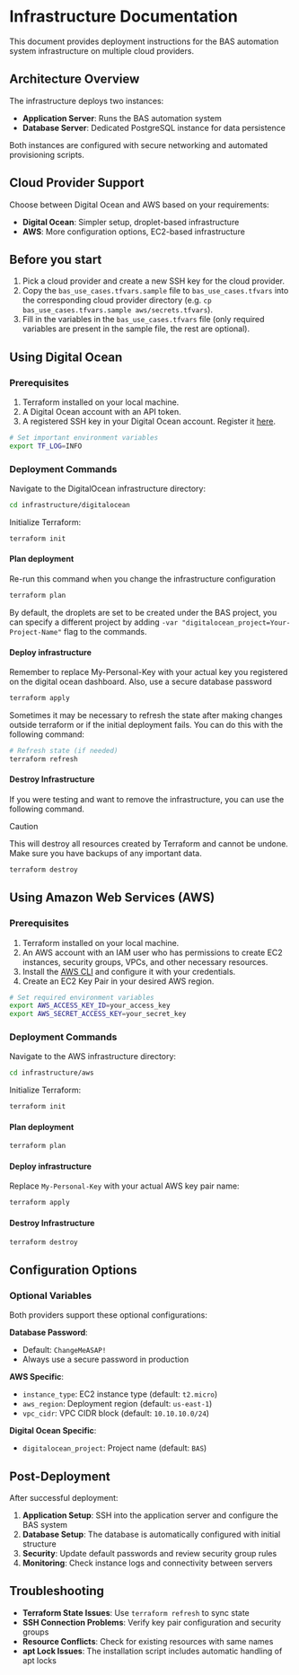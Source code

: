 
# Infrastructure Documentation

This document provides deployment instructions for the BAS automation system infrastructure on multiple cloud providers.

## Architecture Overview

The infrastructure deploys two instances:
- **Application Server**: Runs the BAS automation system
- **Database Server**: Dedicated PostgreSQL instance for data persistence

Both instances are configured with secure networking and automated provisioning scripts.

## Cloud Provider Support

Choose between Digital Ocean and AWS based on your requirements:
- **Digital Ocean**: Simpler setup, droplet-based infrastructure
- **AWS**: More configuration options, EC2-based infrastructure

## Before you start

1. Pick a cloud provider and create a new SSH key for the cloud provider.
2. Copy the `bas_use_cases.tfvars.sample` file to `bas_use_cases.tfvars` into the corresponding cloud provider directory (e.g. `cp bas_use_cases.tfvars.sample aws/secrets.tfvars`).
3. Fill in the variables in the `bas_use_cases.tfvars` file (only required variables are present in the sample file, the rest are optional).

## Using Digital Ocean

### Prerequisites

1. Terraform installed on your local machine.
2. A Digital Ocean account with an API token.
3. A registered SSH key in your Digital Ocean account. Register it [here](https://cloud.digitalocean.com/account/security).

```bash
# Set important environment variables
export TF_LOG=INFO
```

### Deployment Commands

Navigate to the DigitalOcean infrastructure directory:
```bash
cd infrastructure/digitalocean
```

Initialize Terraform:
```bash
terraform init 
```

#### Plan deployment

Re-run this command when you change the infrastructure configuration

```bash
terraform plan
```

By default, the droplets are set to be created under the BAS project, you can specify a different project by adding
`-var "digitalocean_project=Your-Project-Name"` flag to the commands.

#### Deploy infrastructure

Remember to replace My-Personal-Key with your actual key you registered on the digital ocean dashboard. Also, use a secure database password

```bash
terraform apply
```

Sometimes it may be necessary to refresh the state after making changes outside terraform or if the initial deployment fails. You can do this with the following command:

```bash
# Refresh state (if needed)
terraform refresh
```

#### Destroy Infrastructure

If you were testing and want to remove the infrastructure, you can use the following command.

> [!CAUTION]
> This will destroy all resources created by Terraform and cannot be undone. Make sure you have backups of any important data.

```bash
terraform destroy
```

## Using Amazon Web Services (AWS)

### Prerequisites
1. Terraform installed on your local machine.
2. An AWS account with an IAM user who has permissions to create EC2 instances, security groups, VPCs, and other necessary resources.
3. Install the [AWS CLI](https://docs.aws.amazon.com/cli/latest/userguide/cli-chap-getting-started.html) and configure it with your credentials.
4. Create an EC2 Key Pair in your desired AWS region.

```bash
# Set required environment variables
export AWS_ACCESS_KEY_ID=your_access_key
export AWS_SECRET_ACCESS_KEY=your_secret_key
```

### Deployment Commands

Navigate to the AWS infrastructure directory:
```bash
cd infrastructure/aws
```

Initialize Terraform:
```bash
terraform init
```

#### Plan deployment
```bash
terraform plan
```

#### Deploy infrastructure
Replace `My-Personal-Key` with your actual AWS key pair name:
```bash
terraform apply
```

#### Destroy Infrastructure
```bash
terraform destroy
```

## Configuration Options

### Optional Variables

Both providers support these optional configurations:

**Database Password**: 
- Default: `ChangeMeASAP!` 
- Always use a secure password in production

**AWS Specific**:
- `instance_type`: EC2 instance type (default: `t2.micro`)
- `aws_region`: Deployment region (default: `us-east-1`)
- `vpc_cidr`: VPC CIDR block (default: `10.10.10.0/24`)

**Digital Ocean Specific**:
- `digitalocean_project`: Project name (default: `BAS`)

## Post-Deployment

After successful deployment:

1. **Application Setup**: SSH into the application server and configure the BAS system
2. **Database Setup**: The database is automatically configured with initial structure
3. **Security**: Update default passwords and review security group rules
4. **Monitoring**: Check instance logs and connectivity between servers

## Troubleshooting

- **Terraform State Issues**: Use `terraform refresh` to sync state
- **SSH Connection Problems**: Verify key pair configuration and security groups
- **Resource Conflicts**: Check for existing resources with same names
- **apt Lock Issues**: The installation script includes automatic handling of apt locks
